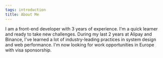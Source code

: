 ```yaml
---
tags: introduction
title: About Me
---
```


I am a front-end developer with 3 years of experience. I'm a quick learner and ready to take new challenges. During my last 2 years at Alipay and Binance, I've learned a lot of industry-leading practices in system design and web performance. I'm now looking for work opportunities in Europe with visa sponsorship.

